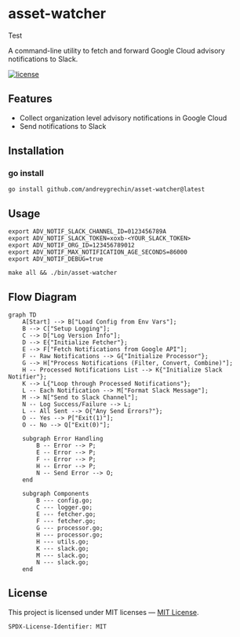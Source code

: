 # asset-watcher

Test

A command-line utility to fetch and forward Google Cloud advisory notifications to Slack.

[![license](https://img.shields.io/badge/License-MIT-blue.svg)](https://github.com/andreygrechin/asset-watcher/blob/main/LICENSE)

## Features

- Collect organization level advisory notifications in Google Cloud
- Send notifications to Slack

## Installation

### go install

```shell
go install github.com/andreygrechin/asset-watcher@latest
```

## Usage

```shell
export ADV_NOTIF_SLACK_CHANNEL_ID=0123456789A
export ADV_NOTIF_SLACK_TOKEN=xoxb-<YOUR_SLACK_TOKEN>
export ADV_NOTIF_ORG_ID=123456789012
export ADV_NOTIF_MAX_NOTIFICATION_AGE_SECONDS=86000
export ADV_NOTIF_DEBUG=true

make all && ./bin/asset-watcher
```

## Flow Diagram

```mermaid
graph TD
    A[Start] --> B["Load Config from Env Vars"];
    B --> C["Setup Logging"];
    C --> D["Log Version Info"];
    D --> E{"Initialize Fetcher"};
    E --> F["Fetch Notifications from Google API"];
    F -- Raw Notifications --> G{"Initialize Processor"};
    G --> H["Process Notifications (Filter, Convert, Combine)"];
    H -- Processed Notifications List --> K{"Initialize Slack Notifier"};
    K --> L{"Loop through Processed Notifications"};
    L -- Each Notification --> M["Format Slack Message"];
    M --> N["Send to Slack Channel"];
    N -- Log Success/Failure --> L;
    L -- All Sent --> O{"Any Send Errors?"};
    O -- Yes --> P["Exit(1)"];
    O -- No --> Q["Exit(0)"];

    subgraph Error Handling
        B -- Error --> P;
        E -- Error --> P;
        F -- Error --> P;
        H -- Error --> P;
        N -- Send Error --> O;
    end

    subgraph Components
        B --- config.go;
        C --- logger.go;
        E --- fetcher.go;
        F --- fetcher.go;
        G --- processor.go;
        H --- processor.go;
        H --- utils.go;
        K --- slack.go;
        M --- slack.go;
        N --- slack.go;
    end
```

## License

This project is licensed under MIT licenses —  [MIT License](LICENSE).

`SPDX-License-Identifier: MIT`
